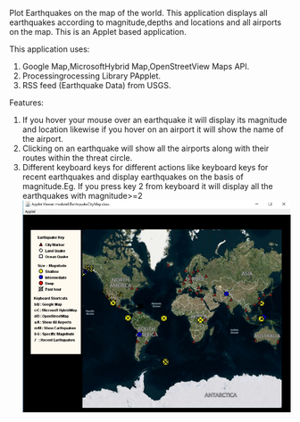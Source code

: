 Plot Earthquakes on the map of the world. This application displays all earthquakes according to magnitude,depths and locations and all airports on the map.
This is an Applet based application.

This application uses:
1) Google Map,MicrosoftHybrid Map,OpenStreetView Maps API.
2) Processingrocessing Library PApplet.
3) RSS feed (Earthquake Data) from USGS.

Features:
1) If you hover your mouse over an earthquake it will display its magnitude and location likewise if you hover on an airport it will show the name of the airport.
2) Clicking on an earthquake will show all the airports along with their routes within the threat circle.            
3) Different keyboard keys for different actions like keyboard keys for recent earthquakes and display earthquakes on the basis of magnitude.Eg. If you press key 2 from keyboard it will display all the earthquakes with magnitude>=2
![alt text](https://github.com/samyak1903/EarthquakeAirportVisualiser/blob/master/Quakeport.jpg)
